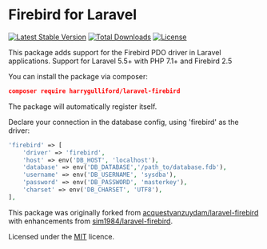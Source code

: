 # Firebird for Laravel

[![Latest Stable Version](https://poser.pugx.org/harrygulliford/laravel-firebird/v/stable)](https://packagist.org/packages/harrygulliford/laravel-firebird)
[![Total Downloads](https://poser.pugx.org/harrygulliford/laravel-firebird/downloads)](https://packagist.org/packages/harrygulliford/laravel-firebird)
[![License](https://poser.pugx.org/harrygulliford/laravel-firebird/license)](https://packagist.org/packages/harrygulliford/laravel-firebird)

This package adds support for the Firebird PDO driver in Laravel applications. Support for Laravel 5.5+ with PHP 7.1+ and Firebird 2.5

You can install the package via composer:

```json
composer require harrygulliford/laravel-firebird
```
The package will automatically register itself.

Declare your connection in the database config, using 'firebird' as the
driver:
```php
'firebird' => [
    'driver' => 'firebird',
    'host' => env('DB_HOST', 'localhost'),
    'database' => env('DB_DATABASE','/path_to/database.fdb'),
    'username' => env('DB_USERNAME', 'sysdba'),
    'password' => env('DB_PASSWORD', 'masterkey'),
    'charset' => env('DB_CHARSET', 'UTF8'),
],
```

This package was originally forked from [acquestvanzuydam/laravel-firebird](https://github.com/jacquestvanzuydam/laravel-firebird) with enhancements from [sim1984/laravel-firebird](https://github.com/sim1984/laravel-firebird).

Licensed under the [MIT](https://choosealicense.com/licenses/mit/) licence.